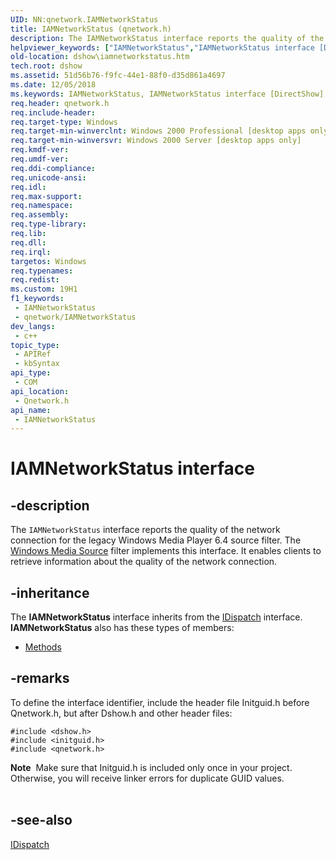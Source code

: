 ```yaml
---
UID: NN:qnetwork.IAMNetworkStatus
title: IAMNetworkStatus (qnetwork.h)
description: The IAMNetworkStatus interface reports the quality of the network connection for the legacy Windows Media Player 6.4 source filter.
helpviewer_keywords: ["IAMNetworkStatus","IAMNetworkStatus interface [DirectShow]","IAMNetworkStatus interface [DirectShow]","described","IAMNetworkStatusInterface","dshow.iamnetworkstatus","qnetwork/IAMNetworkStatus"]
old-location: dshow\iamnetworkstatus.htm
tech.root: dshow
ms.assetid: 51d56b76-f9fc-44e1-88f0-d35d861a4697
ms.date: 12/05/2018
ms.keywords: IAMNetworkStatus, IAMNetworkStatus interface [DirectShow], IAMNetworkStatus interface [DirectShow],described, IAMNetworkStatusInterface, dshow.iamnetworkstatus, qnetwork/IAMNetworkStatus
req.header: qnetwork.h
req.include-header: 
req.target-type: Windows
req.target-min-winverclnt: Windows 2000 Professional [desktop apps only]
req.target-min-winversvr: Windows 2000 Server [desktop apps only]
req.kmdf-ver: 
req.umdf-ver: 
req.ddi-compliance: 
req.unicode-ansi: 
req.idl: 
req.max-support: 
req.namespace: 
req.assembly: 
req.type-library: 
req.lib: 
req.dll: 
req.irql: 
targetos: Windows
req.typenames: 
req.redist: 
ms.custom: 19H1
f1_keywords:
 - IAMNetworkStatus
 - qnetwork/IAMNetworkStatus
dev_langs:
 - c++
topic_type:
 - APIRef
 - kbSyntax
api_type:
 - COM
api_location:
 - Qnetwork.h
api_name:
 - IAMNetworkStatus
---
```


# IAMNetworkStatus interface


## -description

The <code>IAMNetworkStatus</code> interface reports the quality of the network connection for the legacy Windows Media Player 6.4 source filter. The <a href="/windows/desktop/DirectShow/windows-media-source-filter">Windows Media Source</a> filter implements this interface. It enables clients to retrieve information about the quality of the network connection.

## -inheritance

The <b>IAMNetworkStatus</b> interface inherits from the <a href="/previous-versions/windows/desktop/api/oaidl/nn-oaidl-idispatch">IDispatch</a> interface. <b>IAMNetworkStatus</b> also has these types of members:
<ul>
<li><a href="https://docs.microsoft.com/">Methods</a></li>
</ul>

## -remarks

To define the interface identifier, include the header file Initguid.h before Qnetwork.h, but after Dshow.h and other header files:

<pre class="syntax" xml:space="preserve"><code>#include &lt;dshow.h&gt;
#include &lt;initguid.h&gt;
#include &lt;qnetwork.h&gt;
</code></pre>
<div class="alert"><b>Note</b>  Make sure that Initguid.h is included only once in your project. Otherwise, you will receive linker errors for duplicate GUID values.</div>
<div> </div>

## -see-also

<a href="/previous-versions/windows/desktop/api/oaidl/nn-oaidl-idispatch">IDispatch</a>
